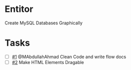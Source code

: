 # Entitor
Create MySQL Databases Graphically

# Tasks
- [ ] [#1](//github.com/MAbdullahAhmad/entitor/issues/1) @MAbdullahAhmad Clean Code and write flow docs
- [ ] [#2](//github.com/MAbdullahAhmad/entitor/issues/2) Make HTML Elements Dragable  
